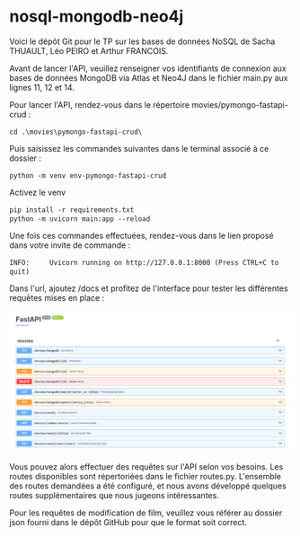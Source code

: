 # nosql-mongodb-neo4j

Voici le dépôt Git pour le TP sur les bases de données NoSQL de Sacha THUAULT, Léo PEIRO et Arthur FRANCOIS.

Avant de lancer l'API, veuillez renseigner vos identifiants de connexion aux bases de données MongoDB via Atlas et Neo4J dans le fichier main.py aux lignes 11, 12 et 14.

Pour lancer l'API, rendez-vous dans le répertoire movies/pymongo-fastapi-crud :
```
cd .\movies\pymongo-fastapi-crud\  
```
Puis saisissez les commandes suivantes dans le terminal associé à ce dossier : 

```
python -m venv env-pymongo-fastapi-crud
```
Activez le venv
```
pip install -r requirements.txt
python -m uvicorn main:app --reload
```


Une fois ces commandes effectuées, rendez-vous dans le lien proposé dans votre invite de commande :
```
INFO:     Uvicorn running on http://127.0.0.1:8000 (Press CTRL+C to quit)
```
Dans l'url, ajoutez /docs et profitez de l'interface pour tester les différentes requêtes mises en place :

![img.png](img.png)

Vous pouvez alors effectuer des requêtes sur l'API selon vos besoins.
Les routes disponibles sont répertoriées dans le fichier routes.py. 
L'ensemble des routes demandées a été configuré, 
et nous avons développé quelques routes supplémentaires que nous jugeons intéressantes.

Pour les requêtes de modification de film, veuillez vous référer au dossier json 
fourni dans le dépôt GitHub pour que le format soit correct.